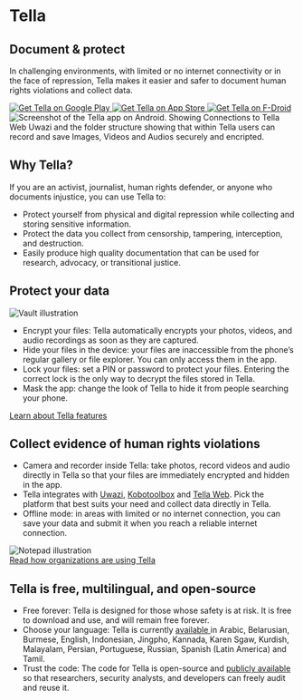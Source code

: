 <div id="intro">
    <div className="intro-column" id="intro-column1">
        <h1>Tella</h1>
        <h2>Document & protect</h2>
        <p>In challenging environments, with limited or no internet connectivity or in the face of repression, Tella makes it easier and safer to document human rights violations and collect data.</p>
        <div className="download">
            <a href="https://play.google.com/store/apps/details?id=org.hzontal.tella" target="_blank">
                <img className="badge" src="img/google-play-badge.png" alt="Get Tella on Google Play"/>
            </a>
            <a href="https://apps.apple.com/us/app/tella-document-protect/id1598152580" target="_blank">
                <img className="badge" src="img/app-store-badge.svg" id="apple-store-badge" alt="Get Tella on App Store"/>
            </a>
            <a href="https://f-droid.org/packages/org.hzontal.tellaFOSS">
                <img className="badge" src="https://fdroid.gitlab.io/artwork/badge/get-it-on.png" alt="Get Tella on F-Droid" />
            </a>
        </div>
    </div>
    <div className="intro-column" id="intro-column2">
        <img className="screen" src="img/home-black.svg" alt="Screenshot of the Tella app on Android. Showing Connections to Tella Web Uwazi and the folder structure showing that within Tella users can record and save Images, Videos and Audios securely and encripted."></img>
    </div>

</div>

<div className="section">
    <h2>Why Tella?</h2>
    <p>If you are an activist, journalist, human rights defender, or anyone who documents injustice, you can use Tella to:</p>
    <ul>
        <li><span className="emphasis">Protect yourself</span> from physical and digital repression while collecting and storing sensitive information.</li>
        <li><span className="emphasis">Protect the data you collect</span> from censorship, tampering, interception, and destruction.</li>
        <li><span className="emphasis">Easily produce high quality documentation</span> that can be used for research, advocacy, or transitional justice.</li>
    </ul>
    
</div>

<div className="section">
    <h2>Protect your data</h2>
    <div className="columns">
        <div className="column" id="section-column1">
            <img className="vault" src="img/vault.svg" alt="Vault illustration" />
        </div>
        <div className="column" id="section-column2">
            <ul>
                <li><span className="emphasis">Encrypt your files:</span> Tella automatically encrypts your photos, videos, and audio recordings as soon as they are captured.</li>
                <li><span className="emphasis">Hide your files in the device:</span> your files are inaccessible from the phone’s regular gallery or file explorer. You can only access them in the app. </li>
                <li><span className="emphasis">Lock your files:</span> set a PIN or password to protect your files. Entering the correct lock is the only way to decrypt the files stored in Tella.</li>
                <li><span className="emphasis">Mask the app: </span> change the look of Tella to hide it from people searching your phone.</li>
            </ul>
        </div>
    </div>
    <a type="button" href="/features" className="clean-btn center button button--primary"> Learn about Tella features </a>  
</div>

<div className="section">
    <h2>Collect evidence of human rights violations</h2>
    <div className="columns">
        <div className="column" id="section-column2">
            <ul>
                <li><span className="emphasis">Camera and recorder inside Tella:</span> take photos, record videos and audio directly in Tella so that your files are immediately encrypted and hidden in the app.</li>
                <li><span className="emphasis">Tella integrates</span> with <a href="/for-organizations#uwazi">Uwazi</a>, <a href="/for-organizations#open-data-kit-odk">Kobotoolbox</a> and <a href="/for-organizations#tella-web">Tella Web</a>. Pick the platform that best suits your need and collect data directly in Tella.</li>
                <li><span className="emphasis">Offline mode:</span> in areas with limited or no internet connection, you can save your data and submit it when you reach a reliable internet connection.</li>
            </ul>
        </div>
        <div className="column" id="section-column1">
            <img src="img/data.svg" alt="Notepad illustration"/>
        </div>
    </div> 
    <a type="button" href="/user-stories" className="clean-btn center button button--primary"> Read  how organizations are using Tella </a>    
</div>

<div className="section">
    <h2>Tella is free, multilingual, and open-source</h2>
    <ul>
        <li><span className="emphasis">Free forever:</span> Tella is designed for those whose safety is at risk. It is free to download and use, and will remain free forever.</li>
        <li><span className="emphasis">Choose your language:</span> Tella is currently <a href="/faq#what-languages-is-tella-available-in"> available </a> in Arabic, Belarusian, Burmese, English, Indonesian, Jingpho, Kannada, Karen Sgaw, Kurdish, Malayalam, Persian, Portuguese, Russian, Spanish (Latin America) and Tamil.</li>
        <li><span className="emphasis">Trust the code:</span> The code for Tella is open-source and <a href="/open-source">publicly available</a> so that researchers, security analysts, and developers can freely audit and reuse it.</li>
    </ul>
</div>

